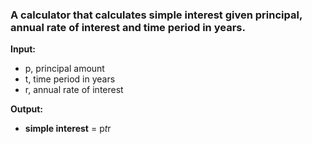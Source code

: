 ### A calculator that calculates simple interest given principal, annual rate of interest and time period in years.
**Input:**
   * p, principal amount
   * t, time period in years
   * r, annual rate of interest

**Output:**
   * **simple interest** = p*t*r
